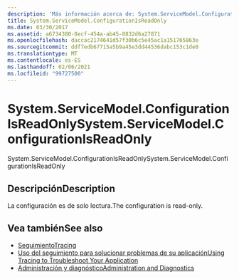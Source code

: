 ```yaml
---
description: 'Más información acerca de: System.ServiceModel.ConfigurationIsReadOnly'
title: System.ServiceModel.ConfigurationIsReadOnly
ms.date: 03/30/2017
ms.assetid: a6734380-8ecf-454a-ab45-8832d6a27871
ms.openlocfilehash: daccac2174641d57f30b6c5e45ac1a151765863e
ms.sourcegitcommit: ddf7edb67715a5b9a45e3dd44536dabc153c1de0
ms.translationtype: MT
ms.contentlocale: es-ES
ms.lasthandoff: 02/06/2021
ms.locfileid: "99727500"
---
```

# <a name="systemservicemodelconfigurationisreadonly"></a><span data-ttu-id="7cc2f-103">System.ServiceModel.ConfigurationIsReadOnly</span><span class="sxs-lookup"><span data-stu-id="7cc2f-103">System.ServiceModel.ConfigurationIsReadOnly</span></span>

<span data-ttu-id="7cc2f-104">System.ServiceModel.ConfigurationIsReadOnly</span><span class="sxs-lookup"><span data-stu-id="7cc2f-104">System.ServiceModel.ConfigurationIsReadOnly</span></span>  
  
## <a name="description"></a><span data-ttu-id="7cc2f-105">Descripción</span><span class="sxs-lookup"><span data-stu-id="7cc2f-105">Description</span></span>  

 <span data-ttu-id="7cc2f-106">La configuración es de solo lectura.</span><span class="sxs-lookup"><span data-stu-id="7cc2f-106">The configuration is read-only.</span></span>  
  
## <a name="see-also"></a><span data-ttu-id="7cc2f-107">Vea también</span><span class="sxs-lookup"><span data-stu-id="7cc2f-107">See also</span></span>

- [<span data-ttu-id="7cc2f-108">Seguimiento</span><span class="sxs-lookup"><span data-stu-id="7cc2f-108">Tracing</span></span>](index.md)
- [<span data-ttu-id="7cc2f-109">Uso del seguimiento para solucionar problemas de su aplicación</span><span class="sxs-lookup"><span data-stu-id="7cc2f-109">Using Tracing to Troubleshoot Your Application</span></span>](using-tracing-to-troubleshoot-your-application.md)
- [<span data-ttu-id="7cc2f-110">Administración y diagnóstico</span><span class="sxs-lookup"><span data-stu-id="7cc2f-110">Administration and Diagnostics</span></span>](../index.md)
